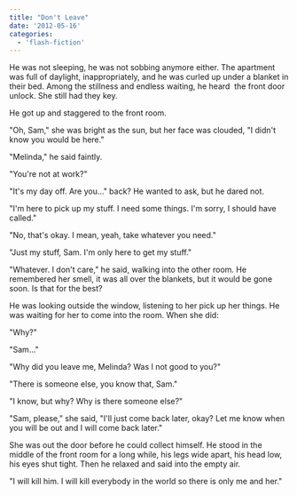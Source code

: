 ```yaml
---
title: "Don't Leave"
date: '2012-05-16'
categories:
  - 'flash-fiction'
---
```


He was not sleeping, he was not sobbing anymore either. The apartment was full
of daylight, inappropriately, and he was curled up under a blanket in their bed.
Among the stillness and endless waiting, he heard  the front door unlock. She
still had they key.

<!-- truncate -->

He got up and staggered to the front room.

"Oh, Sam," she was bright as the sun, but her face was clouded, "I didn't know
you would be here."

"Melinda," he said faintly.

"You're not at work?"

"It's my day off. Are you..." back? He wanted to ask, but he dared not.

"I'm here to pick up my stuff. I need some things. I'm sorry, I should have
called."

"No, that's okay. I mean, yeah, take whatever you need."

"Just my stuff, Sam. I'm only here to get my stuff."

"Whatever. I don't care," he said, walking into the other room. He remembered
her smell, it was all over the blankets, but it would be gone soon. Is that for
the best?

He was looking outside the window, listening to her pick up her things. He was
waiting for her to come into the room. When she did:

"Why?"

"Sam..."

"Why did you leave me, Melinda? Was I not good to you?"

"There is someone else, you know that, Sam."

"I know, but why? Why is there someone else?"

"Sam, please," she said, "I'll just come back later, okay? Let me know when you
will be out and I will come back later."

She was out the door before he could collect himself. He stood in the middle of
the front room for a long while, his legs wide apart, his head low, his eyes
shut tight. Then he relaxed and said into the empty air.

"I will kill him. I will kill everybody in the world so there is only me and
her."
